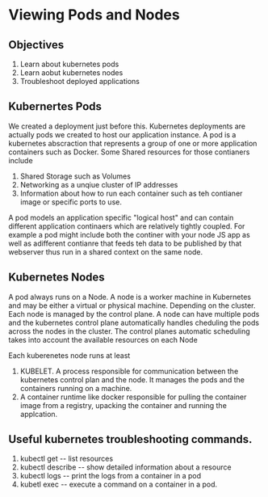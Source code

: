 # Viewing Pods and Nodes
## Objectives
1. Learn about kubernetes pods
2. Learn aobut kubernetes nodes
3. Troubleshoot deployed applications

## Kubernertes Pods
We created a deployment just before this. Kubernetes deployments are actually pods we created to host our application instance. A pod is a kubernetes abscraction that represents a group of one or more application containers such as Docker. Some Shared resources for those contianers include
1. Shared Storage such as Volumes
2. Networking as a unqiue cluster of IP addresses
3. Information about how to run each container such as teh contianer image or specific ports to use. 

A pod models an application specific "logical host" and can contain different application continaers which are relatively tightly coupled. For example a pod might include both the continer with your node JS app as well as adifferent contianre that feeds teh data to be published by that webserver thus run in a shared context on the same node. 

## Kubernetes Nodes
 A pod always runs on a Node. A node is a worker machine in Kubernetes and may be either a virtual or physical machine. Depending on the cluster. Each node is managed by the control plane. A node can have multiple pods and the kubernetes control plane automatically handles cheduling the pods across the nodes in the cluster. The control planes automatic scheduling takes into account the available resources on each Node

Each kuberenetes node runs at least
1. KUBELET. A process responsible for communication between the kubernetes control plan and the node. It manages the pods and the containers running on a machine. 
2. A container runtime like docker responsible for pulling the container image from a registry, upacking the container and running the applcation.


## Useful kubernetes troubleshooting commands.
1. kubectl get -- list resources
2. kubectl describe -- show detailed information about a resource
3. kubectl logs -- print the logs from a container in a pod
4. kubetl exec -- execute a command on a container in a pod.
